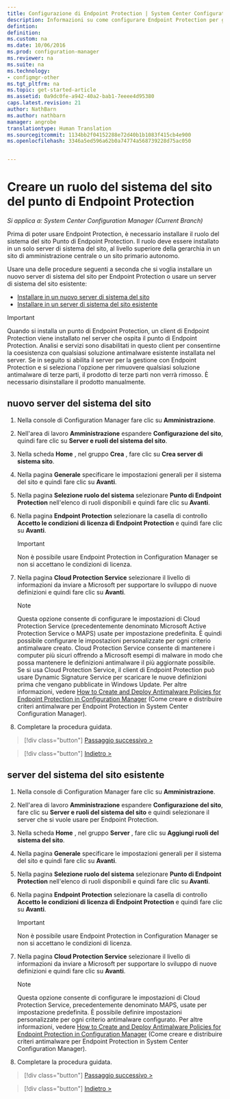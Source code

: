 ```yaml
---
title: Configurazione di Endpoint Protection | System Center Configuration Manager
description: Informazioni su come configurare Endpoint Protection per gestire la sicurezza e i malware nei computer client di Configuration Manager.
defintion: 
definition: 
ms.custom: na
ms.date: 10/06/2016
ms.prod: configuration-manager
ms.reviewer: na
ms.suite: na
ms.technology:
- configmgr-other
ms.tgt_pltfrm: na
ms.topic: get-started-article
ms.assetid: 0a9dc0fe-a942-40a2-bab1-7eeee4d95380
caps.latest.revision: 21
author: NathBarn
ms.author: nathbarn
manager: angrobe
translationtype: Human Translation
ms.sourcegitcommit: 1134bb2f04152288e72d40b1b1083f415cb4e900
ms.openlocfilehash: 3346a5ed596a62b0a74774a568739228d75ac050


---
```

# <a name="create-an-endpoint-protection-point-site-system-role"></a>Creare un ruolo del sistema del sito del punto di Endpoint Protection

*Si applica a: System Center Configuration Manager (Current Branch)*

 Prima di poter usare Endpoint Protection, è necessario installare il ruolo del sistema del sito Punto di Endpoint Protection. Il ruolo deve essere installato in un solo server di sistema del sito, al livello superiore della gerarchia in un sito di amministrazione centrale o un sito primario autonomo.

 Usare una delle procedure seguenti a seconda che si voglia installare un nuovo server di sistema del sito per Endpoint Protection o usare un server di sistema del sito esistente:
 - [Installare in un nuovo server di sistema del sito](#new-site-system-server)
 - [Installare in un server di sistema del sito esistente](#existing-site-system-server)

> [!IMPORTANT]
>  Quando si installa un punto di Endpoint Protection, un client di Endpoint Protection viene installato nel server che ospita il punto di Endpoint Protection. Analisi e servizi sono disabilitati in questo client per consentirne la coesistenza con qualsiasi soluzione antimalware esistente installata nel server. Se in seguito si abilita il server per la gestione con Endpoint Protection e si seleziona l'opzione per rimuovere qualsiasi soluzione antimalware di terze parti, il prodotto di terze parti non verrà rimosso. È necessario disinstallare il prodotto manualmente.

## <a name="new-site-system-server"></a>nuovo server del sistema del sito

1.  Nella console di Configuration Manager fare clic su **Amministrazione**.

2.  Nell'area di lavoro **Amministrazione** espandere **Configurazione del sito**, quindi fare clic su **Server e ruoli del sistema del sito**.

3.  Nella scheda **Home** , nel gruppo **Crea** , fare clic su **Crea server di sistema sito**.

4.  Nella pagina **Generale** specificare le impostazioni generali per il sistema del sito e quindi fare clic su **Avanti**.

5.  Nella pagina **Selezione ruolo del sistema** selezionare **Punto di Endpoint Protection** nell'elenco di ruoli disponibili e quindi fare clic su **Avanti**.

6.  Nella pagina **Endpoint Protection** selezionare la casella di controllo **Accetto le condizioni di licenza di Endpoint Protection** e quindi fare clic su **Avanti**.

    > [!IMPORTANT]
    >  Non è possibile usare Endpoint Protection in Configuration Manager se non si accettano le condizioni di licenza.

7.  Nella pagina **Cloud Protection Service** selezionare il livello di informazioni da inviare a Microsoft per supportare lo sviluppo di nuove definizioni e quindi fare clic su **Avanti**.

    > [!NOTE]
    >  Questa opzione consente di configurare le impostazioni di Cloud Protection Service (precedentemente denominato Microsoft Active Protection Service o MAPS) usate per impostazione predefinita. È quindi possibile configurare le impostazioni personalizzate per ogni criterio antimalware creato. Cloud Protection Service consente di mantenere i computer più sicuri offrendo a Microsoft esempi di malware in modo che possa mantenere le definizioni antimalware il più aggiornate possibile. Se si usa Cloud Protection Service, il client di Endpoint Protection può usare Dynamic Signature Service per scaricare le nuove definizioni prima che vengano pubblicate in Windows Update. Per altre informazioni, vedere [How to Create and Deploy Antimalware Policies for Endpoint Protection in Configuration Manager](endpoint-antimalware-policies.md) (Come creare e distribuire criteri antimalware per Endpoint Protection in System Center Configuration Manager).

8.  Completare la procedura guidata.

> [!div class="button"]
[Passaggio successivo >](endpoint-configure-alerts.md)

> [!div class="button"]
[Indietro >](endpoint-protection-configure.md)

## <a name="existing-site-system-server"></a>server del sistema del sito esistente

1.  Nella console di Configuration Manager fare clic su **Amministrazione**.

2.  Nell'area di lavoro **Amministrazione** espandere **Configurazione del sito**, fare clic su **Server e ruoli del sistema del sito** e quindi selezionare il server che si vuole usare per Endpoint Protection.

3.  Nella scheda **Home** , nel gruppo **Server** , fare clic su **Aggiungi ruoli del sistema del sito**.

4.  Nella pagina **Generale** specificare le impostazioni generali per il sistema del sito e quindi fare clic su **Avanti**.

5.  Nella pagina **Selezione ruolo del sistema** selezionare **Punto di Endpoint Protection** nell'elenco di ruoli disponibili e quindi fare clic su **Avanti**.

6.  Nella pagina **Endpoint Protection** selezionare la casella di controllo **Accetto le condizioni di licenza di Endpoint Protection** e quindi fare clic su **Avanti**.

    > [!IMPORTANT]
    >  Non è possibile usare Endpoint Protection in Configuration Manager se non si accettano le condizioni di licenza.

7.  Nella pagina **Cloud Protection Service** selezionare il livello di informazioni da inviare a Microsoft per supportare lo sviluppo di nuove definizioni e quindi fare clic su **Avanti**.

    > [!NOTE]
    >  Questa opzione consente di configurare le impostazioni di Cloud Protection Service, precedentemente denominato MAPS, usate per impostazione predefinita. È possibile definire impostazioni personalizzate per ogni criterio antimalware configurato. Per altre informazioni, vedere [How to Create and Deploy Antimalware Policies for Endpoint Protection in Configuration Manager](endpoint-antimalware-policies.md) (Come creare e distribuire criteri antimalware per Endpoint Protection in System Center Configuration Manager).

8.  Completare la procedura guidata.

> [!div class="button"]
[Passaggio successivo >](endpoint-configure-alerts.md)

> [!div class="button"]
[Indietro >](endpoint-protection-configure.md)



<!--HONumber=Nov16_HO1-->


